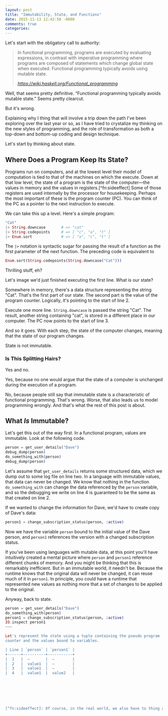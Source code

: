 ```yaml
---
layout: post
title: "Immutability, State, and Functions"
date: 2015-11-13 12:42:58 -0600
comments: true
categories:
---
```

Let's start with the obligatory call to authority:

> In functional programming, programs are executed by evaluating expressions, in contrast with imperative programming where programs are composed of statements which change global state when executed. Functional programming typically avoids using mutable state.
>
>  <cite>https://wiki.haskell.org/Functional_programming</cite>

Well, that seems pretty definitive. “Functional programming typically avoids mutable state.” Seems pretty clearcut.

But it's wrong.

Explaining why I thing that will involve a trip down the path I've been exploring over the last year or so, as I have tried to crystalize my thinking on the new styles of programming, and the role of transformation as both a top-down and bottom-up coding and design technique.

Let's start by thinking about state.

## Where Does a Program Keep Its State?

Programs run on computers, and at the lowest level their model of computation is tied to that of the machines on which the execute. Down at that low level, the state of a program is the state of the computer—the values in memory and the values in registers.[^fn:sideeffect] Some of those registers are used internally by the processor for housekeeping. Perhaps the most important of these is the program counter (PC). You can think of the PC as a pointer to the next instruction to execute.

We can take this up a level.  Here's a simple program:

``` elixir
"Cat"
|> String.downcase       # => "cat"
|> String.codepoints     # => [ "c", "a", "t" ]
|> Enum.sort             # => [ "a", "c", "t" ]
```
The `|>` notation is syntactic sugar for passing the result of a function as the first parameter of the next function. The preceding code is equivalent to

``` elixir
Enum.sort(String.codepoints(String.downcase("Cat")))
```

Thrilling stuff, eh?

Let's image we'd just finished executing the first  line. What is our state?

Somewhere in memory, there's a data structure representing the string "Cat".   That's the first part of our state.  The second part  is the value of the program counter. Logically, it's pointing to the start of line 2.

Execute one more line.   `String.downcase`  is passed the string "Cat". The result, another string containing "cat", is stored in a different place in our computer. The PC now points to the start of line 3.

And so it goes. With each step, the state of the computer  changes, meaning that the state of our program changes.

State is not immutable.

### Is This Splitting Hairs?

Yes and no.

Yes, because no one would argue that the state of a computer is unchanged during the execution of a program.

No, because people still say that immutable state is a characteristic of  functional programming. That's wrong. Worse, that also leads us to model programming wrongly. And that's what the rest of this post is about.

## What _Is_ Immutable?
Let's get this out of the way first. In a functional program, values are immutable. Look at the following code.

``` elixir
person = get_user_details("Dave")
debug_dump(person)
do_something_with(person)
debug_dump(person)
```

Let's assume that `get_user_details` returns some structured data,
which we dump out to some log file on line two. In a language with
immutable values, that data can never be changed. We know that nothing
in the function `do_something_with` can change the data referenced by
the `person` variable, and so the debugging we write on line 4 is
guaranteed to be the same as that created on line 2.

If we wanted to change the information for Dave, we'd have to create
copy of Dave's data:

``` elixir
person1 = change_subscription_status(person, :active)
```

Now we have the variable `person` bound to the initial value of the
Dave person, and `person1` references the version with a
changed subscription status.

If you've been using languages with mutable data, at this point you'll
have intuitively created a mental picture where `person` and `person1`
reference different chunks of memory. And you might be thinking that
this is remarkably inefficient. But in an immutable world, it needn't
be. Because the runtime knows that the original data will never be
changed, it can reuse much of it in `person1`. In principle, you could
have a runtime that represented new values as nothing more that a set
of changes to be applied to the original.

Anyway, back to state.

``` elixir
person = get_user_details("Dave")
do_something_with(person)
person1 = change_subscription_status(person, :active)
IO.inspect person1
~~~

Let's represent the state using a tuple containing the pseudo program
counter and the values bound to variables.

| Line | `person` | `person1` |
+------+----------+-----------+
|  1   |  —       |  —        |
|  2   |  value1  |  —        |
|  3   |  value1  |  —        |
|  4   |  value1  |  value2   |







[^fn:sideeffect]: Of course, in the real world, we also have to thing about all the extrinsic state—the real-time clock, the state of I/O devices and so on.
